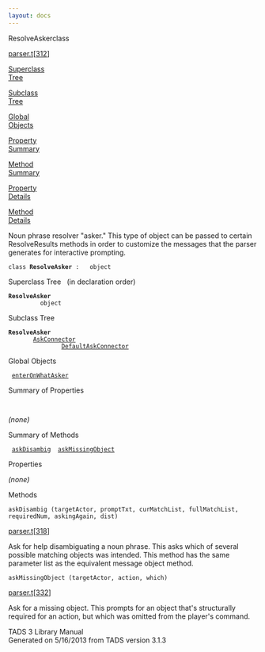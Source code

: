 ```yaml
---
layout: docs
---
```

<span class="title">ResolveAsker</span><span class="type">class</span>

[parser.t](../file/parser.t.html)\[[312](../source/parser.t.html#312)\]

[Superclass  
Tree](#_SuperClassTree_)

[Subclass  
Tree](#_SubClassTree_)

[Global  
Objects](#_ObjectSummary_)

[Property  
Summary](#_PropSummary_)

[Method  
Summary](#_MethodSummary_)

[Property  
Details](#_Properties_)

[Method  
Details](#_Methods_)

<div class="fdesc">

Noun phrase resolver "asker." This type of object can be passed to
certain ResolveResults methods in order to customize the messages that
the parser generates for interactive prompting.

`class `**`ResolveAsker`**` :   object`

</div>

<span id="_SuperClassTree_"></span>

<div class="mjhd">

<span class="hdln">Superclass Tree</span>   (in declaration order)

</div>

**`ResolveAsker`**  
`         object`  
<span id="_SubClassTree_"></span>

<div class="mjhd">

<span class="hdln">Subclass Tree</span>  

</div>

**`ResolveAsker`**  
`         `[`AskConnector`](../object/AskConnector.html)  
`                 `[`DefaultAskConnector`](../object/DefaultAskConnector.html)  
<span id="_ObjectSummary_"></span>

<div class="mjhd">

<span class="hdln">Global Objects</span>  

</div>

` `[`enterOnWhatAsker`](../object/enterOnWhatAsker.html)`  `
<span id="_PropSummary_"></span>

<div class="mjhd">

<span class="hdln">Summary of Properties</span>  

</div>

` `

*(none)* <span id="_MethodSummary_"></span>

<div class="mjhd">

<span class="hdln">Summary of Methods</span>  

</div>

` `[`askDisambig`](#askDisambig)`  `[`askMissingObject`](#askMissingObject)`  `

<span id="_Properties_"></span>

<div class="mjhd">

<span class="hdln">Properties</span>  

</div>

*(none)* <span id="_Methods_"></span>

<div class="mjhd">

<span class="hdln">Methods</span>  

</div>

<span id="askDisambig"></span>

`askDisambig (targetActor, promptTxt, curMatchList, fullMatchList, requiredNum, askingAgain, dist)`

[parser.t](../file/parser.t.html)\[[318](../source/parser.t.html#318)\]

<div class="desc">

Ask for help disambiguating a noun phrase. This asks which of several
possible matching objects was intended. This method has the same
parameter list as the equivalent message object method.

</div>

<span id="askMissingObject"></span>

`askMissingObject (targetActor, action, which)`

[parser.t](../file/parser.t.html)\[[332](../source/parser.t.html#332)\]

<div class="desc">

Ask for a missing object. This prompts for an object that's structurally
required for an action, but which was omitted from the player's command.

</div>

<div class="ftr">

TADS 3 Library Manual  
Generated on 5/16/2013 from TADS version 3.1.3

</div>
